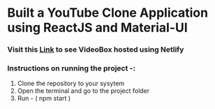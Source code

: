 # Built a YouTube Clone Application using ReactJS and Material-UI
### Visit this [Link](https://eloquent-puffpuff-34c112.netlify.app/) to see VideoBox hosted using Netlify
### Instructions on running the project -: 
  1. Clone the repository to your sysytem
  2. Open the terminal and go to the project folder
  3. Run - ( npm start )
